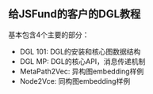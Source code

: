 ## 给JSFund的客户的DGL教程

基本包含4个主要的部分：

- DGL 101: DGL的安装和核心图数据结构
- DGL MP: DGL的核心API，消息传递机制
- MetaPath2Vec: 异构图embedding样例
- Node2Vce: 同构图embedding样例

